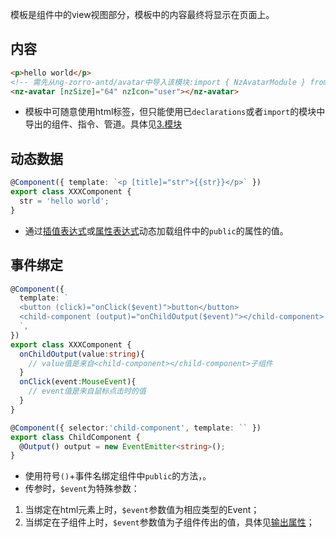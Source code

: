 模板是组件中的view视图部分，模板中的内容最终将显示在页面上。

## 内容
```html
<p>hello world</p>
<!-- 需先从ng-zorro-antd/avatar中导入该模块:import { NzAvatarModule } from 'ng-zorro-antd/avatar'; -->
<nz-avatar [nzSize]="64" nzIcon="user"></nz-avatar>
```
- 模板中可随意使用html标签，但只能使用已`declarations`或者`import`的模块中导出的组件、指令、管道。具体见[3.模块](/前端框架/angular/入门)

## 动态数据
```ts
@Component({ template: `<p [title]="str">{{str}}</p>` })
export class XXXComponent {
  str = 'hello world';
}
```
- 通过[插值表达式](/前端框架/angular/入门/2.组件/4)或[属性表达式](/前端框架/angular/入门/2.组件/5)动态加载组件中的`public`的属性的值。

## 事件绑定
```ts
@Component({
  template: `
  <button (click)="onClick($event)">button</button>
  <child-component (output)="onChildOutput($event)"></child-component>
  `,
})
export class XXXComponent {
  onChildOutput(value:string){
    // value值是来自<child-component></child-component>子组件
  }
  onClick(event:MouseEvent){
    // event值是来自鼠标点击时的值
  }
}

@Component({ selector:'child-component', template: `` })
export class ChildComponent {
  @Output() output = new EventEmitter<string>();
}
```
- 使用符号`()`+事件名绑定组件中`public`的方法，。
- 传参时，`$event`为特殊参数：
1. 当绑定在html元素上时，`$event`参数值为相应类型的Event；
2. 当绑定在子组件上时，`$event`参数值为子组件传出的值，具体见[输出属性](/前端框架/angular/入门)；